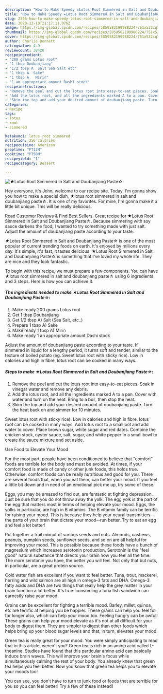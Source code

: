 ```yaml
---
description: "How to Make Speedy ★Lotus Root Simmered in Salt and Doubanjiang Paste☆"
title: "How to Make Speedy ★Lotus Root Simmered in Salt and Doubanjiang Paste☆"
slug: 2296-how-to-make-speedy-lotus-root-simmered-in-salt-and-doubanjiang-paste
date: 2020-12-10T21:17:11.076Z
image: https://img-global.cpcdn.com/recipes/5859582199988224/751x532cq70/★lotus-root-simmered-in-salt-and-doubanjiang-paste☆-recipe-main-photo.jpg
thumbnail: https://img-global.cpcdn.com/recipes/5859582199988224/751x532cq70/★lotus-root-simmered-in-salt-and-doubanjiang-paste☆-recipe-main-photo.jpg
cover: https://img-global.cpcdn.com/recipes/5859582199988224/751x532cq70/★lotus-root-simmered-in-salt-and-doubanjiang-paste☆-recipe-main-photo.jpg
author: Charlie Bennett
ratingvalue: 4.9
reviewcount: 30420
recipeingredient:
- "200 grams Lotus root"
- "1 tbsp Doubanjiang"
- "1/2 tbsp A  Salt Sea Salt etc"
- "1 tbsp A  Sake"
- "1 tbsp A   Mirin"
- "1 an appropriate amount Dashi stock"
recipeinstructions:
- "Remove the peel and cut the lotus root into easy-to-eat pieces. Soak in vinegar water and remove any debris."
- "Add the lotus root, and all the ingredients marked A to a pan. Cover with water and turn on the heat. Bring to a boil, then stop the heat."
- "Skim the top and add your desired amount of doubanjiang paste. Turn the heat back on and simmer for 10 minutes."
categories:
- Recipe
tags:
- lotus
- root
- simmered

katakunci: lotus root simmered 
nutrition: 256 calories
recipecuisine: American
preptime: "PT12M"
cooktime: "PT50M"
recipeyield: "1"
recipecategory: Dessert

---
```



![★Lotus Root Simmered in Salt and Doubanjiang Paste☆](https://img-global.cpcdn.com/recipes/5859582199988224/751x532cq70/★lotus-root-simmered-in-salt-and-doubanjiang-paste☆-recipe-main-photo.jpg)

Hey everyone, it's John, welcome to our recipe site. Today, I'm gonna show you how to make a special dish, ★lotus root simmered in salt and doubanjiang paste☆. It is one of my favorites. For mine, I'm gonna make it a little bit unique. This will be really delicious.

Read Customer Reviews &amp; Find Best Sellers. Great recipe for ★Lotus Root Simmered in Salt and Doubanjiang Paste☆. Because simmering with soy sauce darkens the food, I wanted to try something made with just salt. Adjust the amount of doubanjiang paste according to your taste.

★Lotus Root Simmered in Salt and Doubanjiang Paste☆ is one of the most popular of current trending foods on earth. It's enjoyed by millions every day. It's simple, it's fast, it tastes delicious. ★Lotus Root Simmered in Salt and Doubanjiang Paste☆ is something that I've loved my whole life. They are nice and they look fantastic.


To begin with this recipe, we must prepare a few components. You can have ★lotus root simmered in salt and doubanjiang paste☆ using 6 ingredients and 3 steps. Here is how you can achieve it.

<!--inarticleads1-->

##### The ingredients needed to make ★Lotus Root Simmered in Salt and Doubanjiang Paste☆:

1. Make ready 200 grams Lotus root
1. Get 1 tbsp Doubanjiang
1. Get 1/2 tbsp A)  Salt (Sea Salt, etc..)
1. Prepare 1 tbsp A)  Sake
1. Make ready 1 tbsp A)   Mirin
1. Make ready 1 an appropriate amount Dashi stock


Adjust the amount of doubanjiang paste according to your taste. If simmered in liquid for a lengthy period, it turns soft and tender, similar to the texture of boiled potato (eg. Sweet lotus root with sticky rice). Low in calories and high in fibre, lotus root can be cooked in many ways. 

<!--inarticleads2-->

##### Steps to make ★Lotus Root Simmered in Salt and Doubanjiang Paste☆:

1. Remove the peel and cut the lotus root into easy-to-eat pieces. Soak in vinegar water and remove any debris.
1. Add the lotus root, and all the ingredients marked A to a pan. Cover with water and turn on the heat. Bring to a boil, then stop the heat.
1. Skim the top and add your desired amount of doubanjiang paste. Turn the heat back on and simmer for 10 minutes.


Sweet lotus root with sticky rice). Low in calories and high in fibre, lotus root can be cooked in many ways. Add lotus root to a small pot and add water to cover. Place brown sugar, white sugar and red dates. Combine the chicken stock, oyster sauce, salt, sugar, and white pepper in a small bowl to create the sauce mixture and set aside. 

Use Food to Elevate Your Mood


For the most part, people have been conditioned to believe that "comfort" foods are terrible for the body and must be avoided. At times, if your comfort food is made of candy or other junk foods, this holds true. Otherwise, comfort foods can be really nutritious and good for you. There are several foods that, when you eat them, can better your mood. If you feel a little bit down and in need of an emotional pick me up, try some of these.

Eggs, you may be amazed to find out, are fantastic at fighting depression. Just be sure that you do not throw away the yolk. The egg yolk is the part of the egg that matters most in terms of helping elevate your mood. Eggs, the yolks in particular, are high in B vitamins. The B vitamin family can be terrific for raising your mood. This is because they help your neural transmitters--the parts of your brain that dictate your mood--run better. Try to eat an egg and feel a lot better!

Put together a trail mixout of various seeds and nuts. Almonds, cashews, peanuts, pumpkin seeds, sunflower seeds, and so on are all helpful for improving your mood. This is possible because these foods have a bunch of magnesium which increases serotonin production. Serotonin is the "feel good" natural substance that directs your brain how you feel all the time. The more serotonin you have, the better you will feel. Not only that but nuts, in particular, are a great protein source.

Cold water fish are excellent if you want to feel better. Tuna, trout, mackerel, herring and wild salmon are all high in omega-3 fats and DHA. Omega-3 fatty acids and DHA are two things that really help the grey matter in your brain function a lot better. It's true: consuming a tuna fish sandwich can earnestly raise your mood. 

Grains can be excellent for fighting a terrible mood. Barley, millet, quinoa, etc are terrific at helping you be happier. These grains can help you feel full for longer also, which can help your mood too. Feeling hungry can be awful! These grains can help your mood elevate as it's not at all difficult for your body to digest them. They are simpler to digest than other foods which helps bring up your blood sugar levels and that, in turn, elevates your mood.

Green tea is really great for your mood. You were simply anticipating to read that in this article, weren't you? Green tea is rich in an amino acid called L-theanine. Studies have found that this particular amino acid can basically induce brain waves. This will improve your brain's focus while simultaneously calming the rest of your body. You already knew that green tea helps you feel better. Now you know that green tea helps you to elevate your moods too!

You can see, you don't have to turn to junk food or foods that are terrible for you so you can feel better! Try a few of these instead!

